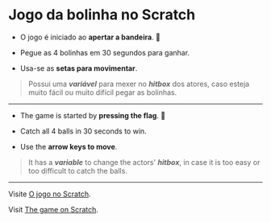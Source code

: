 # Jogo da bolinha no Scratch

<p>

* O jogo é iniciado ao **apertar a bandeira**. :checkered_flag:     

* Pegue as 4 bolinhas em 30 segundos para ganhar.     

* Usa-se as **setas para movimentar**.     

> Possui uma ***variável*** para mexer no ***hitbox*** dos atores, caso esteja muito fácil ou muito difícil pegar as bolinhas.</p>
-----------------------
<p>

* The game is started by **pressing the flag**. :checkered_flag:    

* Catch all 4 balls in 30 seconds to win.

* Use the **arrow keys to move**.

> It has a ***variable*** to change the actors' ***hitbox***, in case it is too easy or too difficult to catch the balls.</p>
------------------------

Visite [O jogo no Scratch](https://scratch.mit.edu/projects/723164863/).

Visit [The game on Scratch](https://scratch.mit.edu/projects/723164863/).
